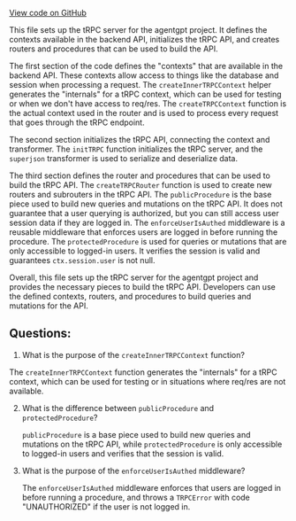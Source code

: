 [View code on GitHub](/src/server/api/trpc.ts)

This file sets up the tRPC server for the agentgpt project. It defines the contexts available in the backend API, initializes the tRPC API, and creates routers and procedures that can be used to build the API.

The first section of the code defines the "contexts" that are available in the backend API. These contexts allow access to things like the database and session when processing a request. The `createInnerTRPCContext` helper generates the "internals" for a tRPC context, which can be used for testing or when we don't have access to req/res. The `createTRPCContext` function is the actual context used in the router and is used to process every request that goes through the tRPC endpoint.

The second section initializes the tRPC API, connecting the context and transformer. The `initTRPC` function initializes the tRPC server, and the `superjson` transformer is used to serialize and deserialize data.

The third section defines the router and procedures that can be used to build the tRPC API. The `createTRPCRouter` function is used to create new routers and subrouters in the tRPC API. The `publicProcedure` is the base piece used to build new queries and mutations on the tRPC API. It does not guarantee that a user querying is authorized, but you can still access user session data if they are logged in. The `enforceUserIsAuthed` middleware is a reusable middleware that enforces users are logged in before running the procedure. The `protectedProcedure` is used for queries or mutations that are only accessible to logged-in users. It verifies the session is valid and guarantees `ctx.session.user` is not null.

Overall, this file sets up the tRPC server for the agentgpt project and provides the necessary pieces to build the tRPC API. Developers can use the defined contexts, routers, and procedures to build queries and mutations for the API.
## Questions: 
 1. What is the purpose of the `createInnerTRPCContext` function?
   
   The `createInnerTRPCContext` function generates the "internals" for a tRPC context, which can be used for testing or in situations where req/res are not available.

2. What is the difference between `publicProcedure` and `protectedProcedure`?
   
   `publicProcedure` is a base piece used to build new queries and mutations on the tRPC API, while `protectedProcedure` is only accessible to logged-in users and verifies that the session is valid.

3. What is the purpose of the `enforceUserIsAuthed` middleware?
   
   The `enforceUserIsAuthed` middleware enforces that users are logged in before running a procedure, and throws a `TRPCError` with code "UNAUTHORIZED" if the user is not logged in.